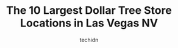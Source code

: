 ---
layout: ampstory
image: https://i0.wp.com/www.depkes.org/wp-content/uploads/2023/06/dollar-tree-0-in-las-vegas-nv-1685965551.jpeg?resize=640,853
author: techidn
featured: false
description: Discover the impressive array of Dollar Tree options in Las Vegas NV, where you can find 10 of the largest Dollar Tree establishments in the area. From renowned classics to hidden gems, Las 
title: The 10 Largest Dollar Tree Store Locations in Las Vegas NV
cover:
   title: The 10 Largest Dollar Tree Store Locations in Las Vegas NV
   subtitle: Rickpate
   background: https://www.depkes.org/wp-content/uploads/2023/06/dollar-tree-0-in-las-vegas-nv-1685965551.jpeg

pages: 
 - layout: thirds
   top: <h1>#1 Dollar Tree</h1>
   bottom: "<p>Always great finds & at great prices! I just wish management/corporate would treat their employees better as sometimes theyll only be one or two people doing it all! The</p>"
   background: https://www.depkes.org/wp-content/uploads/2023/06/dollar-tree-1-in-las-vegas-nv-1685965552.jpeg
   backgroundblur: true
 - layout: thirds
   top: <h1>#2 Dollar Tree</h1>
   bottom: "<p>4628 W Sahara Ave, Las Vegas, NV 89102, United States</p>"
   background: https://www.depkes.org/wp-content/uploads/2023/06/dollar-tree-2-in-las-vegas-nv-1685965552.jpeg
   cta:
      link: https://www.depkes.org/blog/the-10-largest-dollar-tree-store-locations-in-las-vegas-nv/
      text: The 10 Largest Dollar Tree Store Locations in Las Vegas NV
 - layout: thirds
   top: <h1>#3 Dollar Tree</h1>
   bottom: "<p>2091 N Rainbow Blvd Ste A, Las Vegas, NV 89108, United States</p>"
   background: https://www.depkes.org/wp-content/uploads/2023/06/dollar-tree-3-in-las-vegas-nv-1685965553.jpeg
   cta:
      link: https://www.depkes.org/blog/the-10-largest-dollar-tree-store-locations-in-las-vegas-nv/
      text: The 10 Largest Dollar Tree Store Locations in Las Vegas NV
 - layout: thirds
   top: <h1>#4 Dollar Tree</h1>
   bottom: "<p>1828 E Charleston Blvd, Las Vegas, NV 89104, United States</p>"
   background: https://images.unsplash.com/photo-1574169208507-84376144848b?ixlib=rb-4.0.3&ixid=MnwxMjA3fDB8MHxwaG90by1wYWdlfHx8fGVufDB8fHx8&auto=format&fit=crop&w=640&h=853&q=80
   cta:
      link: https://www.depkes.org/blog/the-10-largest-dollar-tree-store-locations-in-las-vegas-nv/
      text: The 10 Largest Dollar Tree Store Locations in Las Vegas NV
 - layout: thirds
   top: <h1>#5 Dollar Tree</h1>
   bottom: "<p>7030 N Durango Dr, Las Vegas, NV 89149, United States</p>"
   background: https://images.unsplash.com/photo-1580610447943-1bfbef5efe07?ixlib=rb-4.0.3&ixid=MnwxMjA3fDB8MHxwaG90by1wYWdlfHx8fGVufDB8fHx8&auto=format&fit=crop&w=640&h=853&q=80
   cta:
      link: https://www.depkes.org/blog/the-10-largest-dollar-tree-store-locations-in-las-vegas-nv/
      text: The 10 Largest Dollar Tree Store Locations in Las Vegas NV
 - layout: thirds
   top: <h1>#6 Dollar Tree</h1>
   bottom: "<p>1240 S Nellis Blvd, Las Vegas, NV 89104, United States</p>"
   background: https://images.unsplash.com/photo-1549241520-425e3dfc01cb?ixlib=rb-4.0.3&ixid=MnwxMjA3fDB8MHxwaG90by1wYWdlfHx8fGVufDB8fHx8&auto=format&fit=crop&w=640&h=853&q=80
   cta:
      link: https://www.depkes.org/blog/the-10-largest-dollar-tree-store-locations-in-las-vegas-nv/
      text: The 10 Largest Dollar Tree Store Locations in Las Vegas NV
 - layout: thirds
   top: <h1>#7 Dollar Tree</h1>
   bottom: "<p>9350 W Lake Mead Blvd, Las Vegas, NV 89134, United States</p>"
   background: https://images.unsplash.com/photo-1557672172-298e090bd0f1?ixlib=rb-4.0.3&ixid=MnwxMjA3fDB8MHxwaG90by1wYWdlfHx8fGVufDB8fHx8&auto=format&fit=crop&w=640&h=853&q=80
   cta:
      link: https://www.depkes.org/blog/the-10-largest-dollar-tree-store-locations-in-las-vegas-nv/
      text: The 10 Largest Dollar Tree Store Locations in Las Vegas NV
 - layout: thirds
   middle: Continue reading...
   background: https://plus.unsplash.com/premium_photo-1664640458616-3c74f8cb4589?ixlib=rb-4.0.3&ixid=MnwxMjA3fDB8MHxwaG90by1wYWdlfHx8fGVufDB8fHx8&auto=format&fit=crop&w=640&h=853&q=80
   cta:
      link: https://www.depkes.org/blog/the-10-largest-dollar-tree-store-locations-in-las-vegas-nv/
      text: The 10 Largest Dollar Tree Store Locations in Las Vegas NV
      
---